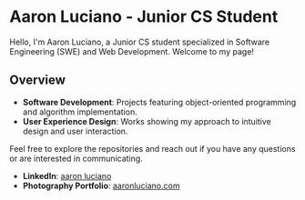 # Aaron Luciano - Junior CS Student

Hello, I'm Aaron Luciano, a Junior CS student specialized in Software Engineering (SWE) and Web Development. Welcome to my page!

## Overview

- **Software Development**: Projects featuring object-oriented programming and algorithm implementation.
- **User Experience Design**: Works showing my approach to intuitive design and user interaction.

Feel free to explore the repositories and reach out if you have any questions or are interested in communicating.

- **LinkedIn**: [aaron luciano](https://www.linkedin.com/in/aaronluciano/)
- **Photography Portfolio**: [aaronluciano.com](https://aaronluciano.com)
